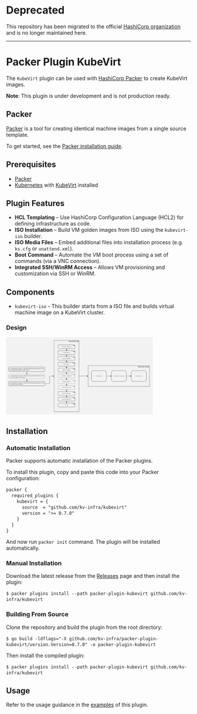 # Deprecated

This repository has been migrated to the official [HashiCorp organization](https://github.com/hashicorp/packer-plugin-kubevirt)
and is no longer maintained here.

---

# Packer Plugin KubeVirt

The `KubeVirt` plugin can be used with [HashiCorp Packer](https://www.packer.io) to create KubeVirt images.

**Note**: This plugin is under development and is not production ready.

## Packer

[Packer](https://developer.hashicorp.com/packer) is a tool for creating identical machine images from a single source template.

To get started, see the [Packer installation guide](https://developer.hashicorp.com/packer/install).

## Prerequisites

- [Packer](https://packer.io)
- [Kubernetes](https://kubernetes.io) with [KubeVirt](https://kubevirt.io) installed

## Plugin Features

- **HCL Templating** – Use HashiCorp Configuration Language (HCL2) for defining infrastructure as code.
- **ISO Installation** – Build VM golden images from ISO using the `kubevirt-iso` builder.
- **ISO Media Files** – Embed additional files into installation process (e.g. `ks.cfg` or `unattend.xml`).
- **Boot Command** – Automate the VM boot process using a set of commands (via a VNC connection).
- **Integrated SSH/WinRM Access** – Allows VM provisioning and customization via SSH or WinRM.

## Components

- `kubevirt-iso` - This builder starts from a ISO file and builds virtual machine image on a KubeVirt cluster.

### Design

<img src="docs/kubevirt-iso-builder-design.jpg" alt="Design" width="400"/>

## Installation

### Automatic Installation

Packer supports automatic installation of the Packer plugins.

To install this plugin, copy and paste this code into your Packer configuration:

```hcl
packer {
  required_plugins {
    kubevirt = {
      source  = "github.com/kv-infra/kubevirt"
      version = ">= 0.7.0"
    }
  }
}
```

And now run `packer init` command. The plugin will be installed automatically.

### Manual Installation

Download the latest release from the [Releases](https://github.com/kv-infra/packer-plugin-kubevirt/releases) page and then install the plugin:

```shell
$ packer plugins install --path packer-plugin-kubevirt github.com/kv-infra/kubevirt
```

### Building From Source

Clone the repository and build the plugin from the root directory:

```shell
$ go build -ldflags="-X github.com/kv-infra/packer-plugin-kubevirt/version.Version=0.7.0" -o packer-plugin-kubevirt
```

Then install the compiled plugin:

```shell
$ packer plugins install --path packer-plugin-kubevirt github.com/kv-infra/kubevirt
```

## Usage

Refer to the usage guidance in the [examples](./examples/builder/kubevirt-iso) of this plugin.
